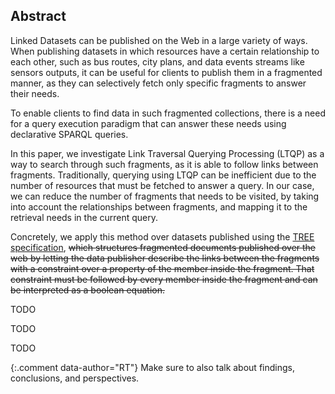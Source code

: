 ## Abstract
<!-- Context      -->
Linked Datasets can be published on the Web in a large variety of ways.
When publishing datasets in which resources have a certain relationship to each other,
such as bus routes, city plans, and data events streams like sensors outputs,
it can be useful for clients to publish them in a fragmented manner,
as they can selectively fetch only specific fragments to answer their needs.
<!-- Need         -->
To enable clients to find data in such fragmented collections,
there is a need for a query execution paradigm that can answer these needs using declarative SPARQL queries.
<!-- Task         -->
In this paper, we investigate Link Traversal Querying Processing (LTQP) as a way to search through such fragments,
as it is able to follow links between fragments.
Traditionally, querying using LTQP can be inefficient due to the number of resources that must be fetched to answer a query.
In our case, we can reduce the number of fragments that needs to be visited,
by taking into account the relationships between fragments,
and mapping it to the retrieval needs in the current query.
<!-- Object       -->
Concretely, we apply this method over datasets published using the [TREE specification](https://treecg.github.io/specification/),
<del class="comment" data-author="RT">
which structures fragmented documents published over the web by letting the data publisher describe the
links between the fragments with a constraint over a property of the member inside the fragment. 
That constraint must be followed by every member inside the fragment and can be interpreted as a boolean equation.
</del>

<!-- Findings     -->
TODO
<!-- Conclusion   -->
TODO
<!-- Perspectives -->
TODO

{:.comment data-author="RT"}
Make sure to also talk about findings, conclusions, and perspectives.